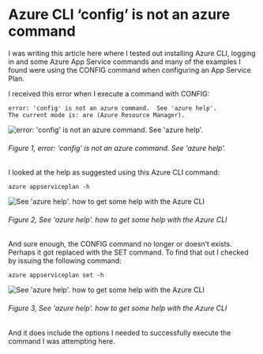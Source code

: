 # Azure CLI ‘config’ is not an azure command

I was writing this article here where I tested out installing Azure CLI, logging in and some Azure App Service commands and many of the examples I found were using the CONFIG command when configuring an App Service Plan.

I received this error when I execute a command with CONFIG:

```
error: 'config' is not an azure command.  See 'azure help'.
The current mode is: are (Azure Resource Manager).
```

![error: 'config' is not an azure command.  See 'azure help'.][FIGURE1]
###### Figure 1, error: 'config' is not an azure command.  See 'azure help'.

I looked at the help as suggested using this Azure CLI command:

```azure appserviceplan -h```

![See 'azure help'. how to get some help with the Azure CLI][FIGURE2]
###### Figure 2, See 'azure help'. how to get some help with the Azure CLI

And sure enough, the CONFIG command no longer or doesn’t exists.  Perhaps it got replaced with the SET command.  To find that out I checked by issuing the following command:

```azure appserviceplan set -h```

![See 'azure help'. how to get some help with the Azure CLI][FIGURE3]
###### Figure 3, See 'azure help'. how to get some help with the Azure CLI

And it does include the options I needed to successfully execute the command I was attempting here.

[FIGURE1]: ../images/2017/msdn-1143.png "Figure 1, error: 'config' is not an azure command.  See 'azure help'."
[FIGURE2]: ../images/2017/msdn-1144.png "Figure 2, See 'azure help'. how to get some help with the Azure CLI"
[FIGURE3]: ../images/2017/msdn-1145.png "Figure 3, Feature"
